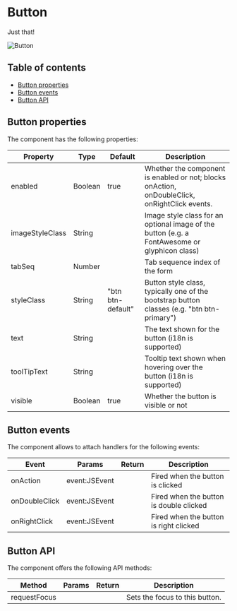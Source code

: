 # Button

Just that!

![Button](https://github.com/Servoy/bootstrapcomponents/wiki/images/button.png)

## Table of contents

* [Button properties](button.md#button-properties)
* [Button events](button.md#button-events)
* [Button API](button.md#button-api)

## Button properties

The component has the following properties:

| Property        | Type    | Default           | Description                                                                                   |
| --------------- | ------- | ----------------- | --------------------------------------------------------------------------------------------- |
| enabled         | Boolean | true              | Whether the component is enabled or not; blocks onAction, onDoubleClick, onRightClick events. |
| imageStyleClass | String  |                   | Image style class for an optional image of the button (e.g. a FontAwesome or glyphicon class) |
| tabSeq          | Number  |                   | Tab sequence index of the form                                                                |
| styleClass      | String  | "btn btn-default" | Button style class, typically one of the bootstrap button classes (e.g. "btn btn-primary")    |
| text            | String  |                   | The text shown for the button (i18n is supported)                                             |
| toolTipText     | String  |                   | Tooltip text shown when hovering over the button (i18n is supported)                          |
| visible         | Boolean | true              | Whether the button is visible or not                                                          |

## Button events

The component allows to attach handlers for the following events:

| Event         | Params        | Return | Description                             |
| ------------- | ------------- | ------ | --------------------------------------- |
| onAction      | event:JSEvent |        | Fired when the button is clicked        |
| onDoubleClick | event:JSEvent |        | Fired when the button is double clicked |
| onRightClick  | event:JSEvent |        | Fired when the button is right clicked  |

## Button API

The component offers the following API methods:

| Method       | Params | Return | Description                    |
| ------------ | ------ | ------ | ------------------------------ |
| requestFocus |        |        | Sets the focus to this button. |
